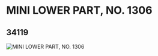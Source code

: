 # MINI LOWER PART, NO. 1306
## 34119
![MINI LOWER PART, NO. 1306](https://lc-www-live-s.legocdn.com/media/bricks/5/2/6193827.jpg)